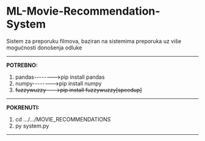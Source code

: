 # ML-Movie-Recommendation-System
Sistem za preporuku filmova, baziran na sistemima preporuka uz više mogućnosti donošenja odluke

------------------------------------------------------------------------------------------------
**POTREBNO:**
1.  pandas-------->pip install pandas
2.   numpy-------->pip install numpy
3. ~~fuzzywuzzy--->pip install fuzzywuzzy[speedup]~~
------------------------------------------------------------------------------------------------
**POKRENUTI:**
1.  cd .../.../MOVIE_RECOMMENDATIONS
2.  py system.py
------------------------------------------------------------------------------------------------
